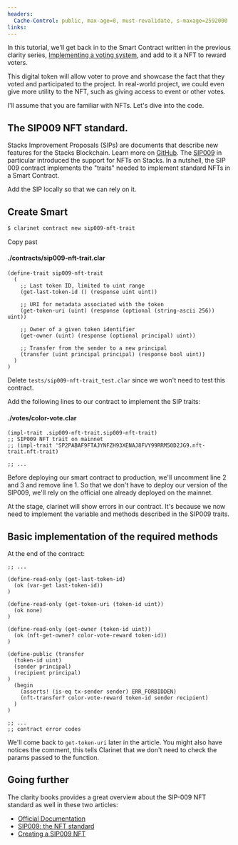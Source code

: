 ```yaml
---
headers:
  Cache-Control: public, max-age=0, must-revalidate, s-maxage=2592000
links:
---
```


In this tutorial, we'll get back in to the Smart Contract written in the previous clarity series, [Implementing a voting system](https://www.clearness.dev/01-voting-clarity-smart-contract/01-getting-started), and add to it a NFT to reward voters.

This digital token will allow voter to prove and showcase the fact that they voted and participated to the project. In real-world project, we could even give more utility to the NFT, such as giving access to event or other votes.

I'll assume that you are familiar with NFTs. Let's dive into the code.

## The SIP009 NFT standard.

Stacks Improvement Proposals (SIPs) are documents that describe new features for the Stacks Blockchain. Learn more on [GitHub](https://github.com/stacksgov/sips). The [SIP009](https://github.com/stacksgov/sips/blob/main/sips/sip-009/sip-009-nft-standard.md) in particular introduced the support for NFTs on Stacks. In a nutshell, the SIP 009 contract implements the "traits" needed to implement standard NFTs in a Smart Contract.


Add the SIP locally so that we can rely on it.

## Create Smart

```sh
$ clarinet contract new sip009-nft-trait
```

Copy past
#### ./contracts/sip009-nft-trait.clar
```clarity
(define-trait sip009-nft-trait
  (
    ;; Last token ID, limited to uint range
    (get-last-token-id () (response uint uint))

    ;; URI for metadata associated with the token 
    (get-token-uri (uint) (response (optional (string-ascii 256)) uint))

    ;; Owner of a given token identifier
    (get-owner (uint) (response (optional principal) uint))

    ;; Transfer from the sender to a new principal
    (transfer (uint principal principal) (response bool uint))
  )
)
```

Delete `tests/sip009-nft-trait_test.clar` since we won't need to test this contract.

Add the following lines to our contract to implement the SIP traits:

#### ./votes/color-vote.clar
```clarity
(impl-trait .sip009-nft-trait.sip009-nft-trait)
;; SIP009 NFT trait on mainnet
;; (impl-trait 'SP2PABAF9FTAJYNFZH93XENAJ8FVY99RRM50D2JG9.nft-trait.nft-trait)

;; ...
```

Before deploying our smart contract to production, we'll uncomment line 2 and 3 and remove line 1. So that we don't have to deploy our version of the SIP009, we'll rely on the official one already deployed on the mainnet.

At the stage, clarinet will show errors in our contract. It's because we now need to implement the variable and methods described in the SIP009 traits.

## Basic implementation of the required methods

At the end of the contract:

```clarity
;; ...

(define-read-only (get-last-token-id)
  (ok (var-get last-token-id))
)

(define-read-only (get-token-uri (token-id uint))
  (ok none)
)

(define-read-only (get-owner (token-id uint))
  (ok (nft-get-owner? color-vote-reward token-id))
)

(define-public (transfer
  (token-id uint)
  (sender principal)
  (recipient principal)
)
  (begin
    (asserts! (is-eq tx-sender sender) ERR_FORBIDDEN)
    (nft-transfer? color-vote-reward token-id sender recipient)
  )
)

;; ...
;; contract error codes
```

We'll come back to `get-token-uri` later in the article. You might also have notices the comment, this tells Clarinet that we don't need to check the params passed to the function. 


## Going further

The clarity books provides a great overview about the SIP-009 NFT standard as well in these two articles:

- [Official Documentation](https://docs.stacks.co/write-smart-contracts/tokens#non-fungible-tokens-nfts)
- [SIP009: the NFT standard](https://book.clarity-lang.org/ch10-01-sip009-nft-standard.html)
- [Creating a SIP009 NFT](https://book.clarity-lang.org/ch10-02-creating-a-sip009-nft.html)
